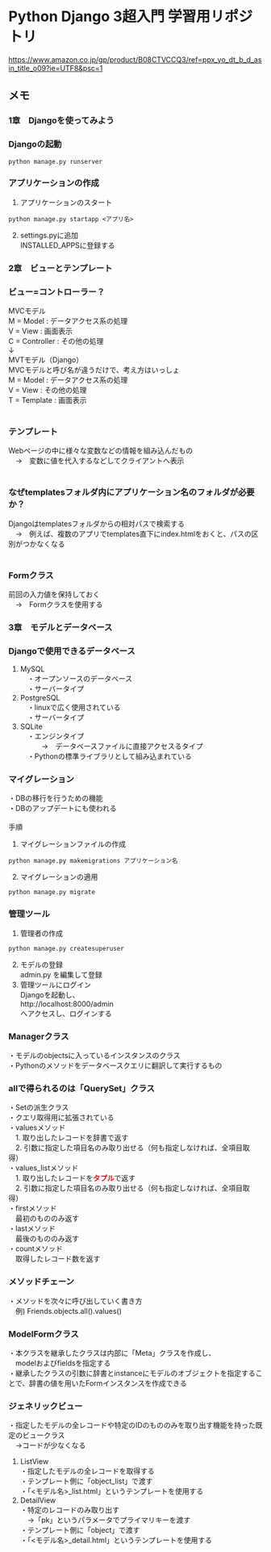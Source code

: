 # Python Django 3超入門 学習用リポジトリ
https://www.amazon.co.jp/gp/product/B08CTVCCQ3/ref=ppx_yo_dt_b_d_asin_title_o09?ie=UTF8&psc=1

## メモ
### 1章　Djangoを使ってみよう
### Djangoの起動
```
python manage.py runserver
```

### アプリケーションの作成
1. アプリケーションのスタート
```
python manage.py startapp <アプリ名>
```
2. settings.pyに追加<br>
INSTALLED_APPSに登録する<br>

### 2章　ビューとテンプレート
### ビュー=コントローラー？
MVCモデル<br>
M = Model      : データアクセス系の処理<br>
V = View       : 画面表示<br>
C = Controller : その他の処理<br>
↓<br>
MVTモデル（Django）<br>
MVCモデルと呼び名が違うだけで、考え方はいっしょ<br>
M = Model      : データアクセス系の処理<br>
V = View       : その他の処理<br>
T = Template   : 画面表示<br>
<br>
### テンプレート
Webページの中に様々な変数などの情報を組み込んだもの<br>
　→　変数に値を代入するなどしてクライアントへ表示<br>
<br>
### なぜtemplatesフォルダ内にアプリケーション名のフォルダが必要か？
Djangoはtemplatesフォルダからの相対パスで検索する<br>
　→　例えば、複数のアプリでtemplates直下にindex.htmlをおくと、パスの区別がつかなくなる<br>
<br>
### Formクラス
前回の入力値を保持しておく<br>
　→　Formクラスを使用する<br>

### 3章　モデルとデータベース
### Djangoで使用できるデータベース
1. MySQL<br>
　・オープンソースのデータベース<br>
　・サーバータイプ<br>
2. PostgreSQL<br>
　・linuxで広く使用されている<br>
　・サーバータイプ<br>
3. SQLite<br>
　・エンジンタイプ<br>
　　　→　データベースファイルに直接アクセスるタイプ<br>
　・Pythonの標準ライブラリとして組み込まれている<br>

### マイグレーション
・DBの移行を行うための機能<br>
・DBのアップデートにも使われる<br>
<br>
手順
1. マイグレーションファイルの作成
```
python manage.py makemigrations アプリケーション名
```
2. マイグレーションの適用
```
python manage.py migrate
```

### 管理ツール
1. 管理者の作成
```
python manage.py createsuperuser
```
2. モデルの登録<br>
admin.py を編集して登録
3. 管理ツールにログイン<br>
Djangoを起動し、<br>
http://localhost:8000/admin
<br>へアクセスし、ログインする<br>

### Managerクラス
・モデルのobjectsに入っているインスタンスのクラス<br>
・Pythonのメソッドをデータベースクエリに翻訳して実行するもの<br>

### allで得られるのは「QuerySet」クラス
・Setの派生クラス<br>
・クエリ取得用に拡張されている<br>
・valuesメソッド<br>
　1. 取り出したレコードを辞書で返す<br>
　2. 引数に指定した項目名のみ取り出せる（何も指定しなければ、全項目取得）<br>
・values_listメソッド<br>
　1. 取り出したレコードを<b><span style="color: red">タプル</span></b>で返す<br>
　2. 引数に指定した項目名のみ取り出せる（何も指定しなければ、全項目取得）<br>
・firstメソッド<br>
　最初のもののみ返す<br>
・lastメソッド<br>
　最後のもののみ返す<br>
・countメソッド<br>
　取得したレコード数を返す<br>

### メソッドチェーン
・メソッドを次々に呼び出していく書き方<br>
　例) Friends.objects.all().values() <br>

### ModelFormクラス
・本クラスを継承したクラスは内部に「Meta」クラスを作成し、<br>
　modelおよびfieldsを指定する<br>
・継承したクラスの引数に辞書とinstanceにモデルのオブジェクトを指定することで、辞書の値を用いたFormインスタンスを作成できる

### ジェネリックビュー
・指定したモデルの全レコードや特定のIDのもののみを取り出す機能を持った既定のビュークラス<br>
　→コードが少なくなる<br>
1. ListView<br>
・指定したモデルの全レコードを取得する<br>
・テンプレート側に「object_list」で渡す<br>
・「<モデル名>_list.html」というテンプレートを使用する<br>
2. DetailView<br>
・特定のレコードのみ取り出す<br>
　→「pk」というパラメータでプライマリキーを渡す<br>
・テンプレート側に「object」で渡す<br>
・「<モデル名>_detail.html」というテンプレートを使用する<br>
